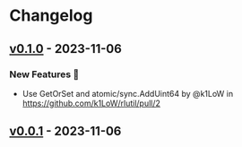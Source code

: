 # Changelog

## [v0.1.0](https://github.com/k1LoW/rlutil/compare/v0.0.1...v0.1.0) - 2023-11-06
### New Features 🎉
- Use GetOrSet and atomic/sync.AddUint64 by @k1LoW in https://github.com/k1LoW/rlutil/pull/2

## [v0.0.1](https://github.com/k1LoW/rlutil/commits/v0.0.1) - 2023-11-06
